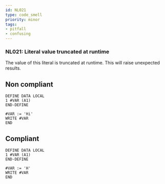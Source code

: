 ```yaml
---
id: NL021
type: code_smell
priority: minor
tags:
- pitfall 
- confusing 
---
```


### NL021: Literal value truncated at runtime
The value of this literal is truncated at runtime. This will raise unexpected results.

## Non compliant

```natural
DEFINE DATA LOCAL
1 #VAR (A1)
END-DEFINE

#VAR := 'Hi'
WRITE #VAR
END
```

## Compliant

```natural
DEFINE DATA LOCAL
1 #VAR (A1)
END-DEFINE

#VAR := 'H'
WRITE #VAR
END
```
